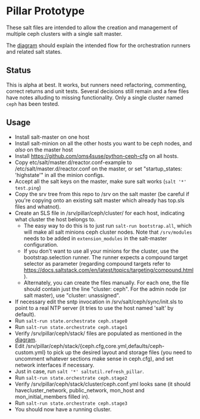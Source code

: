 # Pillar Prototype
These salt files are intended to allow the creation and management of multiple ceph clusters with a single salt master.

The [diagram](pillar-proposal.png) should explain the intended flow for the orchestration runners and related salt states.

## Status
This is alpha at best.  It works, but runners need refactoring, commenting, correct returns and unit tests.  Several decisions still remain and a few files have notes alluding to missing functionality.  Only a single cluster named `ceph` has been tested.

## Usage

- Install salt-master on one host
- Install salt-minion on all the other hosts you want to be ceph nodes, and *also* on the master host
- Install https://github.com/oms4suse/python-ceph-cfg on all hosts.
- Copy etc/salt/master.d/reactor.conf-example to /etc/salt/master.d/reactor.conf on the master, or set "startup_states: 'highstate'" in all the minion configs.
- Accept all the salt keys on the master, make sure salt works (`salt '*' test.ping`)
- Copy the srv tree from this repo to /srv on the salt master (be careful if you're copying onto an existing salt master which already has top.sls files and whatnot).
- Create an SLS file in /srv/pillar/ceph/cluster/ for each host, indicating what cluster the host belongs to.
  - The easy way to do this is to just run `salt-run bootstrap.all`, which will make all salt minions ceph cluster nodes. Note that `/srv/modules` needs to be added in `extension_modules` in the salt-master configuration. 
  - If you don't want to use all your minions for the cluster, use the
    bootstrap.selection runner. The runner expects a compound target selector as
    parameter (regarding compound targets refer to
    https://docs.saltstack.com/en/latest/topics/targeting/compound.html).
  - Alternately, you can create the files manually.  For each one, the file should contain just the line "cluster: ceph".  For the admin node (or salt master), use "cluster: unassigned".
- If necessary edit the sntp invocation in /srv/salt/ceph/sync/init.sls to point to a real NTP server (it tries to use the host named 'salt' by default).
- Run `salt-run state.orchestrate ceph.stage0`
- Run `salt-run state.orchestrate ceph.stage1`
- Verify /srv/pillar/ceph/stack/ files are populated as mentioned in the [diagram](pillar-proposal.png).
- Edit /srv/pillar/ceph/stack/{ceph.cfg,core.yml,defaults/ceph-custom.yml} to pick up the desired layout and storage files (you need to uncomment whatever sections make sense in ceph.cfg), and set network interfaces if necessary.
- Just in case, run `salt '*' saltutil.refresh_pillar`.
- Run `salt-run state.orchestrate ceph.stage2`
- Verify /srv/pillar/ceph/stack/cluster/ceph.conf.yml looks sane (it should havecluster_network, public_network, mon_host and mon_initial_members filled in).
- Run `salt-run state.orchestrate ceph.stage3`
- You should now have a running cluster.
